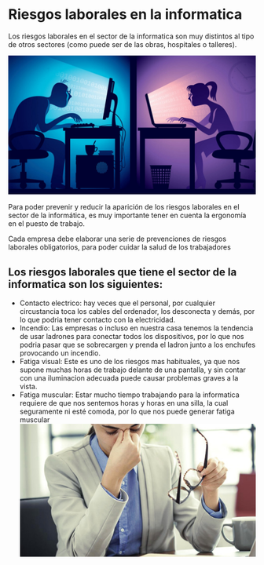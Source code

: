 # Riesgos laborales en la informatica

Los riesgos laborales en el sector de la informatica son muy distintos al tipo de otros sectores (como puede ser de las obras, hospitales o talleres).

![Riesgos-laborales](/Imagenes/rlinformatica.jpg)

Para poder prevenir y reducir la aparición de los riesgos laborales en el sector de la informática, es muy importante tener en cuenta la ergonomía en el puesto de trabajo.

Cada empresa debe elaborar una serie de prevenciones de riesgos laborales obligatorios, para poder cuidar la salud de los trabajadores

## Los riesgos laborales que tiene el sector de la informatica son los siguientes:

- Contacto electrico: hay veces que el personal, por cualquier circustancia toca los cables del ordenador, los desconecta y demás, por lo que podria tener contacto con la electricidad.
- Incendio: Las empresas o incluso en nuestra casa tenemos la tendencia de usar ladrones para conectar todos los dispositivos, por lo que nos podria pasar que se sobrecargen y prenda el ladron junto a los enchufes provocando un incendio.
- Fatiga visual: Este es uno de los riesgos mas habituales, ya que nos supone muchas horas de trabajo delante de una pantalla, y sin contar con una iluminacion adecuada puede causar problemas graves a la vista.
- Fatiga muscular: Estar mucho tiempo trabajando para la informatica requiere de que nos sentemos horas y horas en una silla, la cual seguramente ni esté comoda, por lo que nos puede generar fatiga muscular
 ![FatigaVisual](/Imagenes/fatvisual.jpeg)
